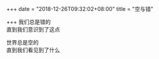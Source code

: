 +++
date = "2018-12-26T09:32:02+08:00"
title = "空与错"

+++
我们总是错的  
直到我们意识到了这点  
  
世界总是空的  
直到我们看见到了什么  
